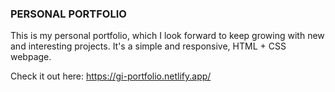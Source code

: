 ### PERSONAL PORTFOLIO

This is my personal portfolio, which I look forward to keep growing with new and interesting projects. 
It's a simple and responsive, HTML + CSS webpage.

Check it out here: https://gi-portfolio.netlify.app/

